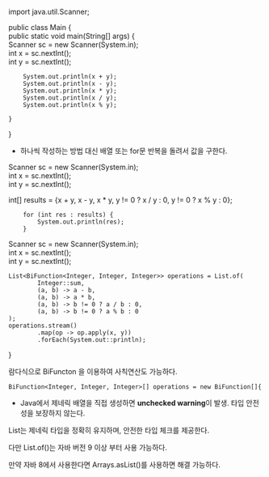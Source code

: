 
import java.util.Scanner;  
  
public class Main {  
    public static void main(String[] args) {  
        Scanner sc = new Scanner(System.in);  
        int x = sc.nextInt();  
        int y = sc.nextInt();  
  
        System.out.println(x + y);  
        System.out.println(x - y);  
        System.out.println(x * y);  
        System.out.println(x / y);  
        System.out.println(x % y);  
  
    }  
}

* 하나씩 작성하는 방법 대신 배열 또는 for문 반복을 돌려서
값을 구한다.

Scanner sc = new Scanner(System.in);  
int x = sc.nextInt();  
int y = sc.nextInt(); 

int[] results = {x + y, x - y, x * y, y != 0 ? x / y : 0, y != 0 ? x % y : 0};
        
        for (int res : results) {
            System.out.println(res);
        }


Scanner sc = new Scanner(System.in);  
    int x = sc.nextInt();  
    int y = sc.nextInt();  
  
    List<BiFunction<Integer, Integer, Integer>> operations = List.of(  
            Integer::sum,  
            (a, b) -> a - b,  
            (a, b) -> a * b,  
            (a, b) -> b != 0 ? a / b : 0,  
            (a, b) -> b != 0 ? a % b : 0  
    );  
    operations.stream()  
            .map(op -> op.apply(x, y))  
            .forEach(System.out::println);  
}

람다식으로 BiFuncton 을 이용하여 사칙연산도 가능하다.


```
BiFunction<Integer, Integer, Integer>[] operations = new BiFunction[]{

```
* Java에서 제네릭 배열을 직접 생성하면 **unchecked warning**이 발생.
타입 안전성을 보장하지 않는다.


List는 
제네릭 타입을 정확히 유지하며, 안전한 타입 체크를 제공한다.

다만 List.of()는 자바 버전 9 이상 부터 사용 가능하다.

만약 자바 8에서 사용한다면
Arrays.asList()를 사용하면 해결 가능하다.
